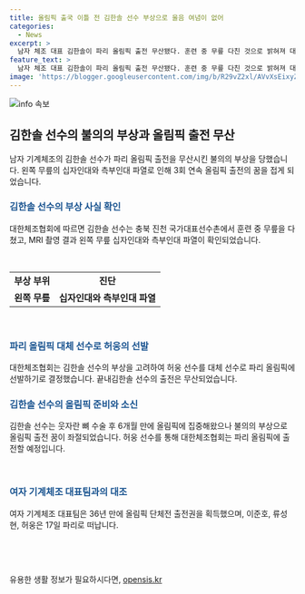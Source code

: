 ```yaml
---
title: 올림픽 출국 이틀 전 김한솔 선수 부상으로 울음 여념이 없어
categories:
  - News
excerpt: >
  남자 체조 대표 김한솔이 파리 올림픽 출전 무산됐다. 훈련 중 무릎 다친 것으로 밝혀져 대체 선수로 허웅이 파리로 출격할 예정이다. 김한솔은 3회 연속 올림픽 출전 무산되었고, 이에 안타까운 소식이 전해졌다. 2020 도쿄 올림픽에서 단체전 출전 티켓을 놓친 후 전념해온 그의 부상은 안타까운 일이다. 반면 여자 기계체조 대표팀과 이준호, 류성현, 허웅은 파리로 떠났다.
feature_text: >
  남자 체조 대표 김한솔이 파리 올림픽 출전 무산됐다. 훈련 중 무릎 다친 것으로 밝혀져 대체 선수로 허웅이 파리로 출격할 예정이다. 김한솔은 3회 연속 올림픽 출전 무산되었고, 이에 안타까운 소식이 전해졌다. 2020 도쿄 올림픽에서 단체전 출전 티켓을 놓친 후 전념해온 그의 부상은 안타까운 일이다. 반면 여자 기계체조 대표팀과 이준호, 류성현, 허웅은 파리로 떠났다.
image: 'https://blogger.googleusercontent.com/img/b/R29vZ2xl/AVvXsEixyZcFfHzMRdzZMjFBmAUKJYCLCGyLL1o632UiGVXcaFdKo_bkvkuCioo0uUKlGfBVcT3P84aROyZIXSBEx3Aw5nCQ3pTgDom1WDC4m8eifvWiAmWEEVb4x6G_l8C0QH225ldMjyaFvpxGEBGNO37VmDTDMHGhJPq73UglMfDca1-0aw/s1600/blogspot.png'
---
```


<p><img src="https://blogger.googleusercontent.com/img/b/R29vZ2xl/AVvXsEixyZcFfHzMRdzZMjFBmAUKJYCLCGyLL1o632UiGVXcaFdKo_bkvkuCioo0uUKlGfBVcT3P84aROyZIXSBEx3Aw5nCQ3pTgDom1WDC4m8eifvWiAmWEEVb4x6G_l8C0QH225ldMjyaFvpxGEBGNO37VmDTDMHGhJPq73UglMfDca1-0aw/s1600/blogspot.png" alt="info 속보" /></p>

<h2 data-ke-size="size26">김한솔 선수의 불의의 부상과 올림픽 출전 무산</h2>

<p data-ke-size="size16">남자 기계체조의 김한솔 선수가 파리 올림픽 출전을 무산시킨 불의의 부상을 당했습니다. 왼쪽 무릎의 십자인대와 측부인대 파열로 인해 3회 연속 올림픽 출전의 꿈을 접게 되었습니다.</p>

<h3><b><span style="color: #1a5490;">김한솔 선수의 부상 사실 확인</span></b></h3>

<p data-ke-size="size16">대한체조협회에 따르면 김한솔 선수는 충북 진천 국가대표선수촌에서 훈련 중 무릎을 다쳤고, MRI 촬영 결과 왼쪽 무릎 십자인대와 측부인대 파열이 확인되었습니다.</p>

<p data-ke-size="size16">&nbsp;</p>

<table>
<tbody>
<tr>
<td style="text-align: center; height: 17px;"><b>부상 부위</b></td>
<td style="text-align: center; height: 17px;"><b>진단</b></td>
</tr>
<tr>
<td style="text-align: center; height: 17px;"><b>왼쪽 무릎</b></td>
<td style="text-align: center; height: 17px;"><b>십자인대와 측부인대 파열</b></td>
</tr>
</tbody>
</table>

<p data-ke-size="size16">&nbsp;</p>

<h3><b><span style="color: #1a5490;">파리 올림픽 대체 선수로 허웅의 선발</span></b></h3>

<p data-ke-size="size16">대한체조협회는 김한솔 선수의 부상을 고려하여 허웅 선수를 대체 선수로 파리 올림픽에 선발하기로 결정했습니다. 끝내김한솔 선수의 출전은 무산되었습니다.</p>

<h3><b><span style="color: #1a5490;">김한솔 선수의 올림픽 준비와 소신</span></b></h3>

<p data-ke-size="size16">김한솔 선수는 웃자란 뼈 수술 후 6개월 만에 올림픽에 집중해왔으나 불의의 부상으로 올림픽 출전 꿈이 좌절되었습니다. 허웅 선수를 통해 대한체조협회는 파리 올림픽에 출전할 예정입니다.</p>

<p data-ke-size="size16">&nbsp;</p>

<h3><b><span style="color: #1a5490;">여자 기계체조 대표팀과의 대조</span></b></h3>

<p data-ke-size="size16">여자 기계체조 대표팀은 36년 만에 올림픽 단체전 출전권을 획득했으며, 이준호, 류성현, 허웅은 17일 파리로 떠납니다.</p>

<p data-ke-size="size16">&nbsp;</p>

<p data-ke-size="size16">&nbsp;</p>
유용한 생활 정보가 필요하시다면, <a href="https://opensis.kr" rel="dofollow">opensis.kr</a>


